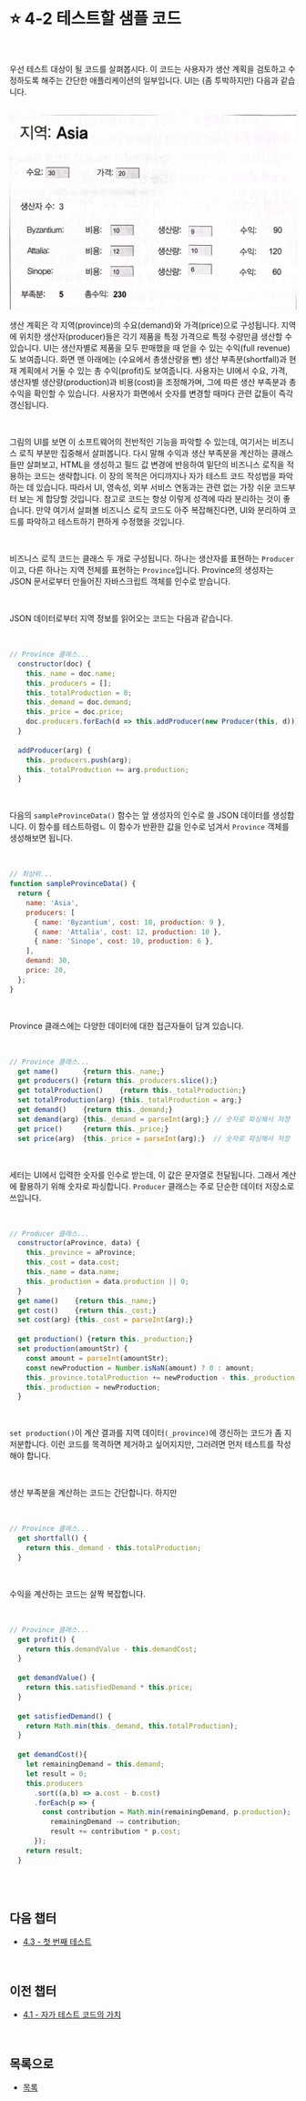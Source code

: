 # :star: 4-2 테스트할 샘플 코드

<br>

우선 테스트 대상이 될 코드를 살펴봅시다. 이 코드는 사용자가 생산 계획을 검토하고 수정하도록 해주는 간단한 애플리케이션의 일부입니다. UI는 (좀 투박하지만) 다음과 같습니다.

<br>

<img src="../../Images/04_02_sample.jpeg" width="600px">

<br>

생산 계획은 각 지역(province)의 수요(demand)와 가격(price)으로 구성됩니다. 지역에 위치한 생산자(producer)들은 각기 제품을 특정 가격으로 특정 수량만큼 생산할 수 있습니다. UI는 생산자별로 제품을 모두 판매했을 때 얻을 수 있는 수익(full revenue)도 보여줍니다. 화면 맨 아래에는 (수요에서 총생산량을 뺀) 생산 부족분(shortfall)과 현재 계획에서 거둘 수 있는 총 수익(profit)도 보여줍니다. 사용자는 UI에서 수요, 가격, 생산자별 생산량(production)과 비용(cost)을 조정해가며, 그에 따른 생산 부족분과 총수익을 확인할 수 있습니다. 사용자가 화면에서 숫자를 변경할 때마다 관련 값들이 즉각 갱신됩니다.

<br>

그림의 UI를 보면 이 소프트웨어의 전반적인 기능을 파악할 수 있는데, 여기서는 비즈니스 로직 부분만 집중해서 살펴봅니다. 다시 말해 수익과 생산 부족분을 계산하는 클래스들만 살펴보고, HTML을 생성하고 필드 값 변경에 반응하여 밑단의 비즈니스 로직을 적용하는 코드는 생략합니다. 이 장의 목적은 어디까지나 자가 테스트 코드 작성법을 파악하는 데 있습니다. 따라서 UI, 영속성, 외부 서비스 연동과는 관련 없는 가장 쉬운 코드부터 보는 게 합당할 것입니다. 참고로 코드는 항상 이렇게 성격에 따라 분리하는 것이 좋습니다. 만약 여기서 살펴볼 비즈니스 로직 코드도 아주 복잡해진다면, UI와 분리하여 코드를 파악하고 테스트하기 편하게 수정했을 것입니다.

<br>

비즈니스 로직 코드는 클래스 두 개로 구성됩니다. 하나는 생산자를 표현하는 `Producer`이고, 다른 하나는 지역 전체를 표현하는 `Province`입니다. Province의 생성자는 JSON 문서로부터 만들어진 자바스크립트 객체를 인수로 받습니다.

<br>

JSON 데이터로부터 지역 정보를 읽어오는 코드는 다음과 같습니다.

<br>

```js
// Province 클래스...
  constructor(doc) {
    this._name = doc.name;
    this._producers = [];
    this._totalProduction = 0;
    this._demand = doc.demand;
    this._price = doc.price;
    doc.producers.forEach(d => this.addProducer(new Producer(this, d)));
  }

  addProducer(arg) {
    this._producers.push(arg);
    this._totalProduction += arg.production;
  }
```

<br>

다음의 `sampleProvinceData()` 함수는 앞 생성자의 인수로 쓸 JSON 데이터를 생성합니다. 이 함수를 테스트하렴ㄴ 이 함수가 반환한 값을 인수로 넘겨서 `Province` 객체를 생성해보면 됩니다.

<br>

```js
// 최상위...
function sampleProvinceData() {
  return {
    name: 'Asia',
    producers: [
      { name: 'Byzantium', cost: 10, production: 9 },
      { name: 'Attalia', cost: 12, production: 10 },
      { name: 'Sinope', cost: 10, production: 6 },
    ],
    demand: 30,
    price: 20,
  };
}
```

<br>

Province 클래스에는 다양한 데이터에 대한 접근자들이 담겨 있습니다.

<br>

```js
// Province 클래스...
  get name()      {return this._name;}
  get producers() {return this._producers.slice();}
  get totalProduction()    {return this._totalProduction;}
  set totalProduction(arg) {this._totalProduction = arg;}
  get demand()    {return this._demand;}
  set demand(arg) {this._demand = parseInt(arg);} // 숫자로 파싱해서 저장
  get price()     {return this._price;}
  set price(arg)  {this._price = parseInt(arg);}  // 숫자로 파싱해서 저장
```

<br>

세터는 UI에서 입력한 숫자를 인수로 받는데, 이 값은 문자열로 전달됩니다. 그래서 계산에 활용하기 위해 숫자로 파싱합니다. `Producer` 클래스는 주로 단순한 데이터 저장소로 쓰입니다.

<br>

```js
// Producer 클래스...
  constructor(aProvince, data) {
    this._province = aProvince;
    this._cost = data.cost;
    this._name = data.name;
    this._production = data.production || 0;
  }
  get name()    {return this._name;}
  get cost()    {return this._cost;}
  set cost(arg) {this._cost = parseInt(arg);}

  get production() {return this._production;}
  set production(amountStr) {
    const amount = parseInt(amountStr);
    const newProduction = Number.isNaN(amount) ? 0 : amount;
    this._province.totalProduction += newProduction - this._production;
    this._production = newProduction;
  }
```

<br>

`set production()`이 계산 결과를 지역 데이터`(_province)`에 갱신하는 코드가 좀 지저분합니다. 이런 코드를 목격하면 제거하고 싶어지지만, 그러려면 먼저 테스트를 작성해야 합니다.

<br>

생산 부족분을 계산하는 코드는 간단합니다. 하지만

<br>

```js
// Province 클래스...
  get shortfall() {
    return this._demand - this.totalProduction;
  }
```

<br>

수익을 계산하는 코드는 살짝 복잡합니다.

<br>

```js
// Province 클래스...
  get profit() {
    return this.demandValue - this.demandCost;
  }

  get demandValue() {
    return this.satisfiedDemand * this.price;
  }

  get satisfiedDemand() {
    return Math.min(this._demand, this.totalProduction);
  }

  get demandCost(){
    let remainingDemand = this.demand;
    let result = 0;
    this.producers
      .sort((a,b) => a.cost - b.cost)
      .forEach(p => {
        const contribution = Math.min(remainingDemand, p.production);
          remainingDemand -= contribution;
          result += contribution * p.cost;
      });
    return result;
  }
```

<br>

<br>

## 다음 챕터

- [4.3 - 첫 번째 테스트](https://github.com/Esoolgnah/Summary_of_Refactoring_2nd_Edition/blob/main/Notes/04_테스트_구축하기/04_03_첫_번째_테스트.md)

<br>

## 이전 챕터

- [4.1 - 자가 테스트 코드의 가치](https://github.com/Esoolgnah/Summary_of_Refactoring_2nd_Edition/blob/main/Notes/04_테스트_구축하기/04_01_자가_테스트_코드의_가치.md)

<br>

## 목록으로

- [목록](https://github.com/Esoolgnah/Summary_of_Refactoring_2nd_Edition/blob/main/Notes/04_테스트_구축하기/04_00_테스트_구축하기.md)

